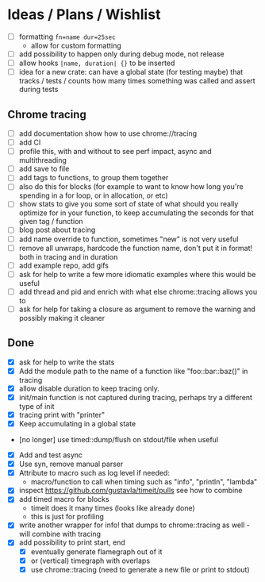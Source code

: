 # Ideas / Plans / Wishlist
- [ ] formatting ``fn=name dur=25sec``
    - allow for custom formatting
- [ ] add possibility to happen only during debug mode, not release
- [ ] allow hooks `|name, duration| {}` to be inserted
- [ ] idea for a new crate: can have a global state (for testing maybe) that tracks / tests / counts how many times something was called and assert during tests

## Chrome tracing
- [ ] add documentation show how to use chrome://tracing
- [ ] add CI
- [ ] profile this, with and without to see perf impact, async and multithreading
- [ ] add save to file
- [ ] add tags to functions, to group them together
- [ ] also do this for blocks (for example to want to know how long you're spending in a for loop, or in allocation, or etc)
- [ ] show stats to give you some sort of state of what should you really optimize for in your function, to keep accumulating the seconds for that given tag / function
- [ ] blog post about tracing
- [ ] add name override to function, sometimes "new" is not very useful
- [ ] remove all unwraps, hardcode the function name, don't put it in format! both in tracing and in duration
- [ ] add example repo, add gifs
- [ ] ask for help to write a few more idiomatic examples where this would be useful
- [ ] add thread and pid and enrich with what else chrome::tracing allows you to
- [ ] ask for help for taking a closure as argument to remove the warning and possibly making it cleaner

## Done
- [x] ask for help to write the stats
- [x] Add the module path to the name of a function like "foo::bar::baz()" in tracing
- [x] allow disable duration to keep tracing only.
- [x] init/main function is not captured during tracing, perhaps try a different type of init
- [x] tracing print with "printer"
- [x] Keep accumulating in a global state
- [no longer] use timed::dump/flush on stdout/file when useful
- [x] Add and test async
- [x] Use syn, remove manual parser
- [x] Attribute to macro such as log level if needed:
    - macro/function to call when timing such as "info", "println", "lambda"
- [x] inspect https://github.com/gustavla/timeit/pulls see how to combine
- [x] add timed macro for blocks
    - timeit does it many times (looks like already done)
    - this is just for profiling
- [x] write another wrapper for info! that dumps to chrome::tracing as well - will combine with tracing
- [x] add possibility to print start, end
    - [x] eventually generate flamegraph out of it
    - [x] or (vertical) timegraph with overlaps
    - [x] use chrome::tracing (need to generate a new file or print to stdout)